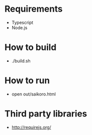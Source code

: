 # Requirements

* Typescript
* Node.js

# How to build

* ./build.sh

# How to run

* open out/saikoro.html

# Third party libraries

* http://requirejs.org/
